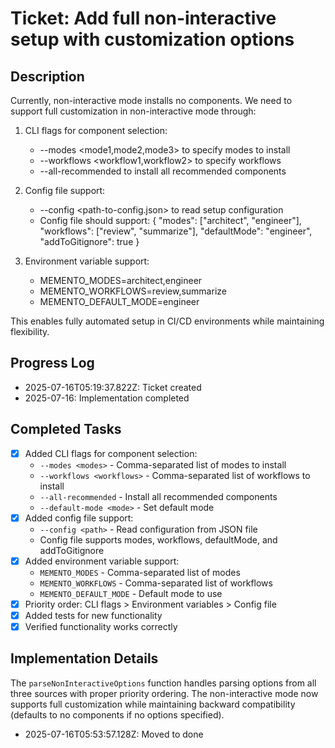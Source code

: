 # Ticket: Add full non-interactive setup with customization options

## Description
Currently, non-interactive mode installs no components. We need to support full customization in non-interactive mode through:

1. CLI flags for component selection:
   - --modes <mode1,mode2,mode3> to specify modes to install
   - --workflows <workflow1,workflow2> to specify workflows
   - --all-recommended to install all recommended components
   
2. Config file support:
   - --config <path-to-config.json> to read setup configuration
   - Config file should support:
     {
       "modes": ["architect", "engineer"],
       "workflows": ["review", "summarize"],
       "defaultMode": "engineer",
       "addToGitignore": true
     }

3. Environment variable support:
   - MEMENTO_MODES=architect,engineer
   - MEMENTO_WORKFLOWS=review,summarize
   - MEMENTO_DEFAULT_MODE=engineer

This enables fully automated setup in CI/CD environments while maintaining flexibility.

## Progress Log
- 2025-07-16T05:19:37.822Z: Ticket created
- 2025-07-16: Implementation completed

## Completed Tasks
- [x] Added CLI flags for component selection:
  - `--modes <modes>` - Comma-separated list of modes to install
  - `--workflows <workflows>` - Comma-separated list of workflows to install
  - `--all-recommended` - Install all recommended components
  - `--default-mode <mode>` - Set default mode
- [x] Added config file support:
  - `--config <path>` - Read configuration from JSON file
  - Config file supports modes, workflows, defaultMode, and addToGitignore
- [x] Added environment variable support:
  - `MEMENTO_MODES` - Comma-separated list of modes
  - `MEMENTO_WORKFLOWS` - Comma-separated list of workflows
  - `MEMENTO_DEFAULT_MODE` - Default mode to use
- [x] Priority order: CLI flags > Environment variables > Config file
- [x] Added tests for new functionality
- [x] Verified functionality works correctly

## Implementation Details
The `parseNonInteractiveOptions` function handles parsing options from all three sources with proper priority ordering. The non-interactive mode now supports full customization while maintaining backward compatibility (defaults to no components if no options specified).


- 2025-07-16T05:53:57.128Z: Moved to done
